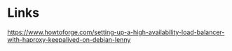 Links
=====
https://www.howtoforge.com/setting-up-a-high-availability-load-balancer-with-haproxy-keepalived-on-debian-lenny